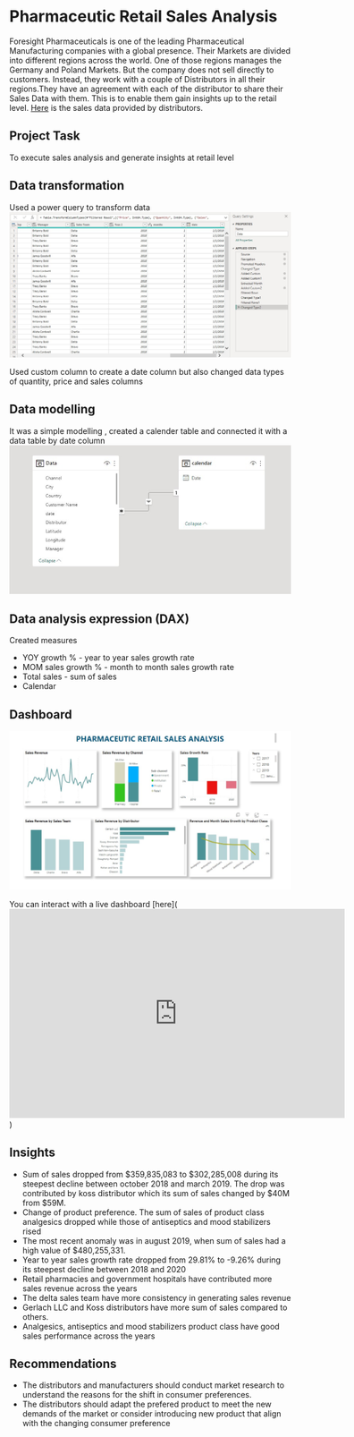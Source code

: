 # Pharmaceutic Retail Sales Analysis
Foresight Pharmaceuticals is one of the leading Pharmaceutical Manufacturing companies with a global presence. Their Markets are divided into different regions across the world. One of those regions manages the Germany and Poland Markets. But the company does not sell directly to customers. Instead, they work with a couple of Distributors in all their regions.They have an agreement with each of the distributor to share their Sales Data with them. This is to enable them gain insights up to the retail level. [Here](https://docs.google.com/spreadsheets/d/1lFXl6RXFTLCn7IYOpzjDebhUt-4r_s6i/edit#gid=1600784802) is the sales data provided by distributors.

## Project Task
To execute sales analysis and generate insights at retail level

## Data transformation
Used a power query to transform data
![](cleaning.jpg)

Used custom column to create a date column but also changed data types of quantity, price and sales columns

## Data modelling
It was a simple modelling , created a calender table and connected it with a data table by date column
![](Modelling.jpg)

## Data analysis expression (DAX)
Created measures
* YOY growth % - year to year sales growth rate
* MOM sales growth % - month to month sales growth rate
* Total sales - sum of sales
* Calendar

## Dashboard
![](pharma_dashboard.jpg)

You can interact with a live dashboard [here](<iframe title="phama" width="600" height="373.5" src="https://app.powerbi.com/view?r=eyJrIjoiYTJjMzZkMzktNjJjNi00OWI5LWFhNDEtNzU0MmI2ZGQyOThmIiwidCI6Ijc5M2EyYzE5LTY4N2ItNGJmOS05ZTBlLWJkOTU3YmE3ZDgxMyJ9" frameborder="0" allowFullScreen="true"></iframe>)

## Insights
* Sum of sales dropped from $359,835,083 to $302,285,008 during its steepest decline between october 2018 and march 2019. The drop was contributed by koss distributor which its sum of sales changed by $40M from $59M.
* Change of product preference. The sum of sales of product class analgesics dropped while those of antiseptics and mood stabilizers rised
* The most recent anomaly was in august 2019, when sum of sales had a high value of $480,255,331.
* Year to year sales growth rate dropped from 29.81% to -9.26% during its steepest decline between 2018 and 2020
* Retail pharmacies and government hospitals have contributed more sales revenue across the years
* The delta sales team have more consistency in generating sales revenue
* Gerlach LLC and Koss distributors have more sum of sales compared to others.
* Analgesics, antiseptics and mood stabilizers product class have good sales performance across the years

## Recommendations
* The distributors and manufacturers should conduct market research to understand the reasons for the shift in consumer preferences. 
* The distributors should adapt the prefered product to meet the new demands of the market or consider introducing new product that align with the changing consumer preference
